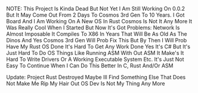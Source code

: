NOTE: This Project Is Kinda Dead But Not Yet I Am Still Working On 0.0.2 But It May Come Out From 2 Days To Cosmos 3rd Gen To 10 Years.
I Got Board And I Am Working On A New OS In Rust Cosmos Is Not It Any More It Was Really Cool When I Started But Now It's Got Problems:
  Network Is Almost Imposable
  It Compiles To X86 In Years That Will Be As Old As The Dinos And Yes Cosmos 3rd Gen Will Prob Fix This But By Then I Will Prob Have My Rust OS Done
  It's Hard To Get Any Work Done Yes It's C# But It's Just Hard To Do OS Things Like Running ASM With Out ASM It Make's It Hard To Write Drivers Or A Working Executable System Etc.
  It's Just Not Easy To Continue When I Can Do This Better In C, Rust And/Or ASM

Update: Project Rust Destroyed Maybe Ill Find Something Else That Does Not Make Me Rip My Hair Out OS Dev Is Not My Thing Any More
